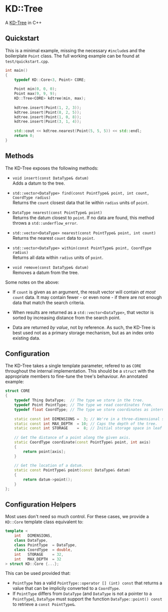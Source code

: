 KD::Tree
========

A [KD-Tree](https://en.wikipedia.org/wiki/Kd-tree) in C++


## Quickstart

This is a minimal example, missing the necessary `#include`s and the boilerplate
`Point` class.  The full working example can be found at `test/quickstart.cpp`.

```C++
int main()
{
	typedef KD::Core<3, Point> CORE;
	
	Point min(0, 0, 0);
	Point max(9, 9, 9);
	KD::Tree<CORE> kdtree(min, max);
	
	kdtree.insert(Point(1, 2, 3));
	kdtree.insert(Point(8, 2, 5));
	kdtree.insert(Point(1, 0, 8));
	kdtree.insert(Point(3, 1, 4));
	
	std::cout << kdtree.nearest(Point(5, 5, 5)) << std::endl;
	return 0;
}
```


## Methods

The KD-Tree exposes the following methods:

 - `void insert(const DataType& datum)`  
   Adds a datum to the tree.
   
 - `std::vector<DataType> find(const PointType& point, int count, CoordType radius)`  
   Returns the `count` closest data that lie within `radius` units of `point`.
   
 - `DataType nearest(const PointType& point)`  
   Returns the datum closest to `point`.  If no data are found, this method
   throws a `std::underflow_error`.
   
 - `std::vector<DataType> nearest(const PointType& point, int count)`  
   Returns the nearest `count` data to `point`.
   
 - `std::vector<DataType> within(const PointType& point, CoordType radius)`  
   Returns all data within `radius` units of `point`.
   
 - `void remove(const DataType& datum)`  
   Removes a datum from the tree.

Some notes on the above:

 - If `count` is given as an argument,  the result vector will contain _at most_
   `count` data.   It may contain fewer - or even none - if there are not enough
   data that match the search criteria.
   
 - When results are returned as a `std::vector<DataType>`, that vector is sorted
   by increasing distance from the search point.
   
 - Data are returned _by value_, not by reference.  As such, the KD-Tree is best
   used not as a primary storage mechanism, but as an index onto existing data.


## Configuration

The KD-Tree takes a single template parameter,  refered to as  `CORE` throughout
the internal  implementation.   This should be a  `struct`  with the appropriate
members to fine-tune the tree's behaviour.  An annotated example:

```C++
struct CORE
{
	typedef Thing DataType;  // The type we store in the tree.
	typedef Point PointType; // The type we read coordinates from.
	typedef float CoordType; // The type we store coordinates as internally.
	
	static const int DIMENSIONS =  3; // We're in a three-dimensional space.
	static const int MAX_DEPTH  = 10; // Caps the depth of the tree.
	static const int STORAGE    =  8; // Initial storage space in leaf nodes.
	
	// Get the distance of a point along the given axis.
	static CoordType coordinate(const PointType& point, int axis)
	{
		return point[axis];
	}
	
	// Get the location of a datum.
	static const PointType& point(const DataType& datum)
	{
		return datum->point();
	}
};
```


## Configuration Helpers

Most uses don't need so much control.   For these cases, we provide a `KD::Core`
template class equivalent to:

```C++
template <
    int   DIMENSIONS,
    class DataType,
    class PointType  = DataType,
    class CoordType  = double,
    int   STORAGE    = 32,
    int   MAX_DEPTH  = 32
> struct KD::Core {...};
```

This can be used provided that:
 - `PointType` has a valid  `PointType::operator [] (int) const`  that returns a
   value that can be implicily converted to a `CoordType`.
 - If `PointType` differs from `DataType`  (and `DataType` is not a pointer to a
   `PointType`),  `DataType` must support the function `DataType::point() const`
   to retrieve a `const PointType&`.

